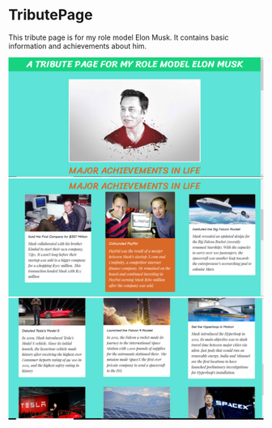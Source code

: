 # TributePage
This tribute page is for my role model Elon Musk. It contains basic information and achievements about him.

![Image file of the tribute page](https://github.com/lalitchandora/TributePage/blob/master/screenshots/site.png)
![Image file of the tribute page](https://github.com/lalitchandora/TributePage/blob/master/screenshots/site2.png)
![Image file of the tribute page](https://github.com/lalitchandora/TributePage/blob/master/screenshots/site3.png)
